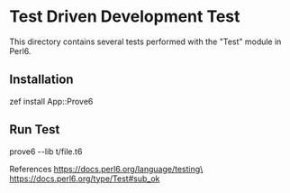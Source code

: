 # Test Driven Development Test
This directory contains several tests performed with the "Test" module in Perl6.

## Installation
zef install App::Prove6

## Run Test
prove6 --lib t/file.t6

References
https://docs.perl6.org/language/testing\
https://docs.perl6.org/type/Test#sub_ok
